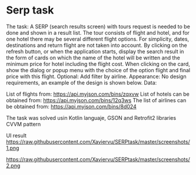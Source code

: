 # Serp task

The task:
A SERP (search results screen) with tours request is needed to be done and shown in a result list. The tour consists of
flight and hotel, and for one hotel there may be several different flight options.
For simplicity, dates, destinations and return flight are not taken into account.
By clicking on the refresh button, or when the application starts, display the search result
in the form of cards on which the name of the hotel will be written and the minimum price for
hotel including the flight cost.
When clicking on the card, show the dialog or popup menu with the choice of the option
flight and final price with this flight.
Optional: Add filter by airline.
Appearance:
No design requirements, an example of the design is shown below.
Data:


List of flights from: https://api.myjson.com/bins/zqxvw
List of hotels can be obtained from: https://api.myjson.com/bins/12q3ws
The list of airlines can be obtained from: https://api.myjson.com/bins/8d024

 
 The task was solved usin Kotlin languaje, GSON and Retrofit2 libraries
 CVVM pattern
 
 
UI result 
https://raw.githubusercontent.com/Xaviervu/SERPtask/master/screenshots/1.png

https://raw.githubusercontent.com/Xaviervu/SERPtask/master/screenshots/2.png
